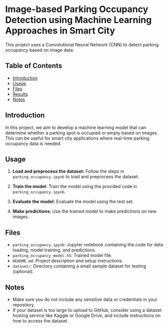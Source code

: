 # Image-based Parking Occupancy Detection using Machine Learning Approaches in Smart City

This project uses a Convolutional Neural Network (CNN) to detect parking occupancy based on image data.

## Table of Contents
- [Introduction](#introduction)
- [Usage](#usage)
- [Files](#files)
- [Results](#results)
- [Notes](#notes)

## Introduction
In this project, we aim to develop a machine learning model that can determine whether a parking spot is occupied or empty based on images. This can be useful for smart city applications where real-time parking occupancy data is needed.

## Usage

1. **Load and preprocess the dataset:**
   Follow the steps in `parking_occupancy.ipynb` to load and preprocess the dataset.

2. **Train the model:**
   Train the model using the provided code in `parking_occupancy.ipynb`.

3. **Evaluate the model:**
   Evaluate the model using the test set.

4. **Make predictions:**
   Use the trained model to make predictions on new images.

## Files

- `parking_occupancy.ipynb`: Jupyter notebook containing the code for data loading, model training, and predictions.
- `parking_occupancy_model.h5`: Trained model file.
- `README.md`: Project description and setup instructions.
- `dataset/`: Directory containing a small sample dataset for testing (optional).

## Notes

- Make sure you do not include any sensitive data or credentials in your repository.
- If your dataset is too large to upload to GitHub, consider using a dataset hosting service like Kaggle or Google Drive, and include instructions on how to access the dataset.
